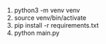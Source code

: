 1. python3 -m venv venv
2. source venv/bin/activate
3. pip install -r requirements.txt
4. python main.py
